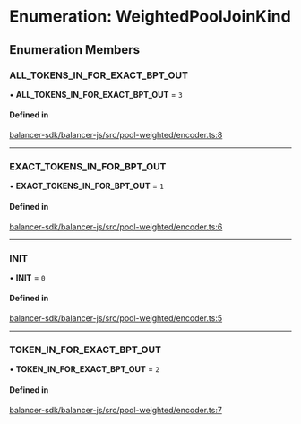 # Enumeration: WeightedPoolJoinKind

## Enumeration Members

### ALL\_TOKENS\_IN\_FOR\_EXACT\_BPT\_OUT

• **ALL\_TOKENS\_IN\_FOR\_EXACT\_BPT\_OUT** = ``3``

#### Defined in

[balancer-sdk/balancer-js/src/pool-weighted/encoder.ts:8](https://github.com/balancer/balancer-sdk/blob/master/balancer-js/src/pool-weighted/encoder.ts#L8)

___

### EXACT\_TOKENS\_IN\_FOR\_BPT\_OUT

• **EXACT\_TOKENS\_IN\_FOR\_BPT\_OUT** = ``1``

#### Defined in

[balancer-sdk/balancer-js/src/pool-weighted/encoder.ts:6](https://github.com/balancer/balancer-sdk/blob/master/balancer-js/src/pool-weighted/encoder.ts#L6)

___

### INIT

• **INIT** = ``0``

#### Defined in

[balancer-sdk/balancer-js/src/pool-weighted/encoder.ts:5](https://github.com/balancer/balancer-sdk/blob/master/balancer-js/src/pool-weighted/encoder.ts#L5)

___

### TOKEN\_IN\_FOR\_EXACT\_BPT\_OUT

• **TOKEN\_IN\_FOR\_EXACT\_BPT\_OUT** = ``2``

#### Defined in

[balancer-sdk/balancer-js/src/pool-weighted/encoder.ts:7](https://github.com/balancer/balancer-sdk/blob/master/balancer-js/src/pool-weighted/encoder.ts#L7)
